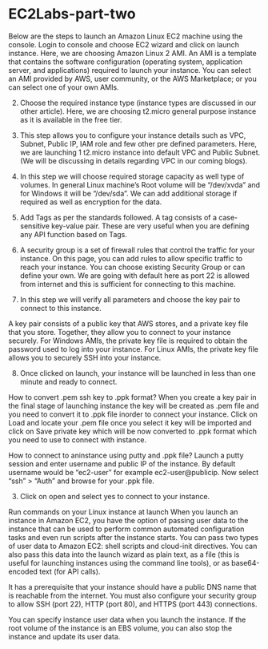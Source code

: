 # EC2Labs-part-two

Below are the steps to launch an Amazon Linux EC2 machine using the console.
Login to console and choose EC2 wizard and click on launch instance. Here, we are choosing Amazon Linux 2 AMI.
An AMI is a template that contains the software configuration (operating system, application server, and applications) required to launch your instance. You can select an AMI provided by AWS, user community, or the AWS Marketplace; or you can select one of your own AMIs.


2. Choose the required instance type (instance types are discussed in our other article). Here, we are choosing t2.micro general purpose instance as it is available in the free tier.


3. This step allows you to configure your instance details such as VPC, Subnet, Public IP, IAM role and few other pre defined parameters. Here, we are launching 1 t2.micro instance into default VPC and Public Subnet. (We will be discussing in details regarding VPC in our coming blogs).


4. In this step we will choose required storage capacity as well type of volumes. In general Linux machine’s Root volume will be “/dev/xvda” and for Windows it will be “/dev/sda”. We can add additional storage if required as well as encryption for the data.


5. Add Tags as per the standards followed. A tag consists of a case-sensitive key-value pair. These are very useful when you are defining any API function based on Tags.


6. A security group is a set of firewall rules that control the traffic for your instance. On this page, you can add rules to allow specific traffic to reach your instance. You can choose existing Security Group or can define your own. We are going with default here as port 22 is allowed from internet and this is sufficient for connecting to this machine.


7. In this step we will verify all parameters and choose the key pair to connect to this instance.

A key pair consists of a public key that AWS stores, and a private key file that you store. Together, they allow you to connect to your instance securely. For Windows AMIs, the private key file is required to obtain the password used to log into your instance. For Linux AMIs, the private key file allows you to securely SSH into your instance.


8. Once clicked on launch, your instance will be launched in less than one minute and ready to connect.

How to convert .pem ssh key to .ppk format?
When you create a key pair in the final stage of launching instance the key will be created as .pem file and you need to convert it to .ppk file inorder to connect your instance.
Click on Load and locate your .pem file once you select it key will be imported and click on Save private key which will be now converted to .ppk format which you need to use to connect with instance.

How to connect to aninstance using putty and .ppk file?
Launch a putty session and enter username and public IP of the instance. By default username would be “ec2-user” for example ec2-user@publicip.
Now select “ssh” > “Auth” and browse for your .ppk file.

3. Click on open and select yes to connect to your instance.


Run commands on your Linux instance at launch
When you launch an instance in Amazon EC2, you have the option of passing user data to the instance that can be used to perform common automated configuration tasks and even run scripts after the instance starts. You can pass two types of user data to Amazon EC2: shell scripts and cloud-init directives. You can also pass this data into the launch wizard as plain text, as a file (this is useful for launching instances using the command line tools), or as base64-encoded text (for API calls).

It has a prerequisite that your instance should have a public DNS name that is reachable from the internet. You must also configure your security group to allow SSH (port 22), HTTP (port 80), and HTTPS (port 443) connections.

You can specify instance user data when you launch the instance. If the root volume of the instance is an EBS volume, you can also stop the instance and update its user data.
